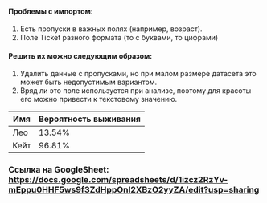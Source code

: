 #### Проблемы с импортом:
  1. Есть пропуски в важных полях (например, возраст).
  2. Поле Ticket разного формата (то с буквами, то цифрами)

#### Решить их можно следующим образом:
  1. Удалить данные с пропусками, но при малом размере датасета это может быть недопустимым вариантом.
  2. Вряд ли это поле используется при анализе, поэтому для красоты его можно привести к текстовому значению.

Имя | Вероятность выживания
------------ | -------------
Лео |		13.54%
Кейт |		96.81%

### Ссылка на GoogleSheet: https://docs.google.com/spreadsheets/d/1izcz2RzYv-mEppu0HHF5ws9f3ZdHppOnI2XBzO2yyZA/edit?usp=sharing


